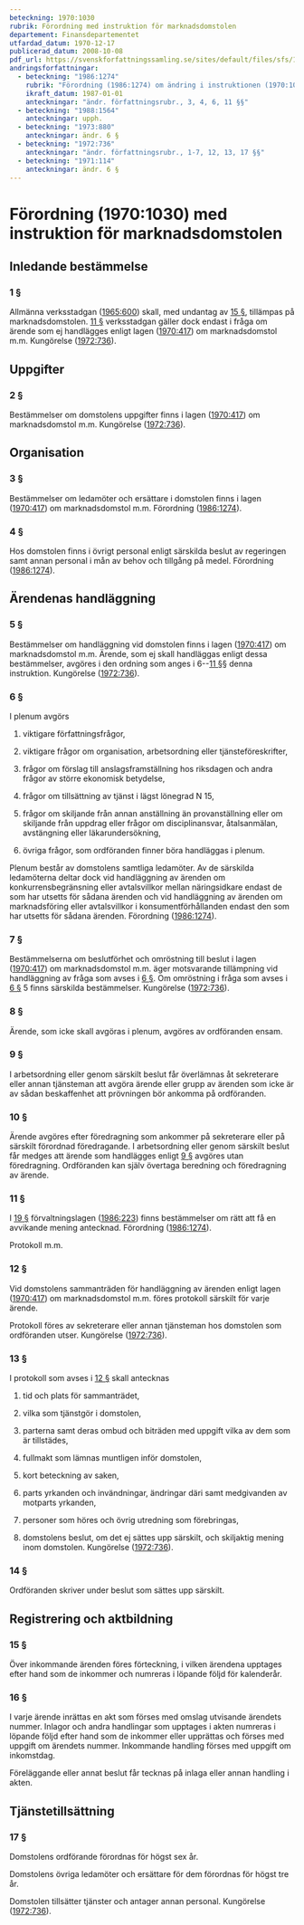 ```yaml
---
beteckning: 1970:1030
rubrik: Förordning med instruktion för marknadsdomstolen
departement: Finansdepartementet
utfardad_datum: 1970-12-17
publicerad_datum: 2008-10-08
pdf_url: https://svenskforfattningssamling.se/sites/default/files/sfs/1970-12/SFS1970-1030.pdf
andringsforfattningar:
  - beteckning: "1986:1274"
    rubrik: "Förordning (1986:1274) om ändring i instruktionen (1970:1030) för marknadsdom- stolen"
    ikraft_datum: 1987-01-01
    anteckningar: "ändr. författningsrubr., 3, 4, 6, 11 §§"
  - beteckning: "1988:1564"
    anteckningar: upph.
  - beteckning: "1973:880"
    anteckningar: ändr. 6 §
  - beteckning: "1972:736"
    anteckningar: "ändr. författningsrubr., 1-7, 12, 13, 17 §§"
  - beteckning: "1971:114"
    anteckningar: ändr. 6 §
---
```


# Förordning (1970:1030) med instruktion för marknadsdomstolen

## Inledande bestämmelse

### 1 §

Allmänna verksstadgan ([1965:600](https://selex.se/eli/sfs/1965/600)) skall, med undantag av [15 §](#15), tillämpas på marknadsdomstolen. [11 §](#11) verksstadgan gäller dock endast i fråga om ärende som ej handlägges enligt lagen ([1970:417](https://selex.se/eli/sfs/1970/417)) om marknadsdomstol m.m. Kungörelse ([1972:736](https://selex.se/eli/sfs/1972/736)).

## Uppgifter

### 2 §

Bestämmelser om domstolens uppgifter finns i lagen ([1970:417](https://selex.se/eli/sfs/1970/417)) om marknadsdomstol m.m. Kungörelse ([1972:736](https://selex.se/eli/sfs/1972/736)).

## Organisation

### 3 §

Bestämmelser om ledamöter och ersättare i domstolen finns i lagen ([1970:417](https://selex.se/eli/sfs/1970/417)) om marknadsdomstol m.m. Förordning ([1986:1274](https://selex.se/eli/sfs/1986/1274)).

### 4 §

Hos domstolen finns i övrigt personal enligt särskilda beslut av regeringen samt annan personal i mån av behov och tillgång på medel. Förordning ([1986:1274](https://selex.se/eli/sfs/1986/1274)).

## Ärendenas handläggning

### 5 §

Bestämmelser om handläggning vid domstolen finns i lagen ([1970:417](https://selex.se/eli/sfs/1970/417)) om marknadsdomstol m.m. Ärende, som ej skall handläggas enligt dessa bestämmelser, avgöres i den ordning som anges i 6--[11 §](#11)§ denna instruktion. Kungörelse ([1972:736](https://selex.se/eli/sfs/1972/736)).

### 6 §

I plenum avgörs

1. viktigare författningsfrågor,

2. viktigare frågor om organisation, arbetsordning eller tjänsteföreskrifter,

3. frågor om förslag till anslagsframställning hos riksdagen och andra frågor av större ekonomisk betydelse,

4. frågor om tillsättning av tjänst i lägst lönegrad N 15,

5. frågor om skiljande från annan anställning än provanställning eller om skiljande från uppdrag eller frågor om disciplinansvar, åtalsanmälan, avstängning eller läkarundersökning,

6. övriga frågor, som ordföranden finner böra handläggas i plenum.

Plenum består av domstolens samtliga ledamöter. Av de särskilda ledamöterna deltar dock vid handläggning av ärenden om konkurrensbegränsning eller avtalsvillkor mellan näringsidkare endast de som har utsetts för sådana ärenden och vid handläggning av ärenden om marknadsföring eller avtalsvillkor i konsumentförhållanden endast den som har utsetts för sådana ärenden. Förordning ([1986:1274](https://selex.se/eli/sfs/1986/1274)).

### 7 §

Bestämmelserna om beslutförhet och omröstning till beslut i lagen ([1970:417](https://selex.se/eli/sfs/1970/417)) om marknadsdomstol m.m. äger motsvarande tillämpning vid handläggning av fråga som avses i [6 §](#6). Om omröstning i fråga som avses i [6 §](#6) 5 finns särskilda bestämmelser. Kungörelse ([1972:736](https://selex.se/eli/sfs/1972/736)).

### 8 §

Ärende, som icke skall avgöras i plenum, avgöres av ordföranden ensam.

### 9 §

I arbetsordning eller genom särskilt beslut får överlämnas åt sekreterare eller annan tjänsteman att avgöra ärende eller grupp av ärenden som icke är av sådan beskaffenhet att prövningen bör ankomma på ordföranden.

### 10 §

Ärende avgöres efter föredragning som ankommer på sekreterare eller på särskilt förordnad föredragande. I arbetsordning eller genom särskilt beslut får medges att ärende som handlägges enligt [9 §](#9) avgöres utan föredragning. Ordföranden kan själv övertaga beredning och föredragning av ärende.

### 11 §

I [19 §](#19) förvaltningslagen ([1986:223](https://selex.se/eli/sfs/1986/223)) finns bestämmelser om rätt att få en avvikande mening antecknad. Förordning ([1986:1274](https://selex.se/eli/sfs/1986/1274)).

Protokoll m.m.

### 12 §

Vid domstolens sammanträden för handläggning av ärenden enligt lagen ([1970:417](https://selex.se/eli/sfs/1970/417)) om marknadsdomstol m.m. föres protokoll särskilt för varje ärende.

Protokoll föres av sekreterare eller annan tjänsteman hos domstolen som ordföranden utser. Kungörelse ([1972:736](https://selex.se/eli/sfs/1972/736)).

### 13 §

I protokoll som avses i [12 §](#12) skall antecknas

1. tid och plats för sammanträdet,

2. vilka som tjänstgör i domstolen,

3. parterna samt deras ombud och biträden med uppgift vilka av dem som är tillstädes,

4. fullmakt som lämnas muntligen inför domstolen,

5. kort beteckning av saken,

6. parts yrkanden och invändningar, ändringar däri samt medgivanden av motparts yrkanden,

7. personer som höres och övrig utredning som förebringas,

8. domstolens beslut, om det ej sättes upp särskilt, och skiljaktig mening inom domstolen. Kungörelse ([1972:736](https://selex.se/eli/sfs/1972/736)).

### 14 §

Ordföranden skriver under beslut som sättes upp särskilt.

## Registrering och aktbildning

### 15 §

Över inkommande ärenden föres förteckning, i vilken ärendena upptages efter hand som de inkommer och numreras i löpande följd för kalenderår.

### 16 §

I varje ärende inrättas en akt som förses med omslag utvisande ärendets nummer. Inlagor och andra handlingar som upptages i akten numreras i löpande följd efter hand som de inkommer eller upprättas och förses med uppgift om ärendets nummer. Inkommande handling förses med uppgift om inkomstdag.

Föreläggande eller annat beslut får tecknas på inlaga eller annan handling i akten.

## Tjänstetillsättning

### 17 §

Domstolens ordförande förordnas för högst sex år.

Domstolens övriga ledamöter och ersättare för dem förordnas för högst tre år.

Domstolen tillsätter tjänster och antager annan personal. Kungörelse ([1972:736](https://selex.se/eli/sfs/1972/736)).